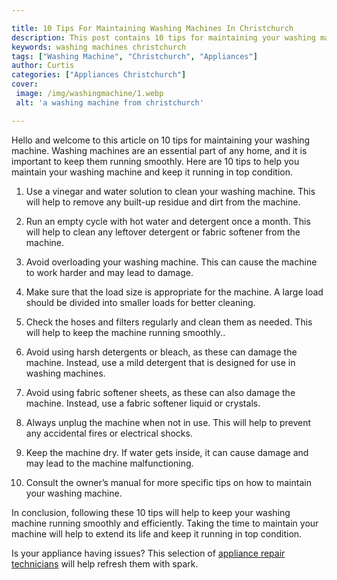 ```yaml
---

title: 10 Tips For Maintaining Washing Machines In Christchurch
description: This post contains 10 tips for maintaining your washing machine and keeping it running in top condition. Learn how to keep your machine running smoothly with these helpful tips.
keywords: washing machines christchurch
tags: ["Washing Machine", "Christchurch", "Appliances"]
author: Curtis
categories: ["Appliances Christchurch"]
cover: 
 image: /img/washingmachine/1.webp
 alt: 'a washing machine from christchurch'

---
```


Hello and welcome to this article on 10 tips for maintaining your washing machine. Washing machines are an essential part of any home, and it is important to keep them running smoothly. Here are 10 tips to help you maintain your washing machine and keep it running in top condition.

1. Use a vinegar and water solution to clean your washing machine. This will help to remove any built-up residue and dirt from the machine.

2. Run an empty cycle with hot water and detergent once a month. This will help to clean any leftover detergent or fabric softener from the machine.

3. Avoid overloading your washing machine. This can cause the machine to work harder and may lead to damage.

4. Make sure that the load size is appropriate for the machine. A large load should be divided into smaller loads for better cleaning.

5. Check the hoses and filters regularly and clean them as needed. This will help to keep the machine running smoothly..

6. Avoid using harsh detergents or bleach, as these can damage the machine. Instead, use a mild detergent that is designed for use in washing machines.

7. Avoid using fabric softener sheets, as these can also damage the machine. Instead, use a fabric softener liquid or crystals.

8. Always unplug the machine when not in use. This will help to prevent any accidental fires or electrical shocks.

9. Keep the machine dry. If water gets inside, it can cause damage and may lead to the machine malfunctioning.

10. Consult the owner’s manual for more specific tips on how to maintain your washing machine.

In conclusion, following these 10 tips will help to keep your washing machine running smoothly and efficiently. Taking the time to maintain your machine will help to extend its life and keep it running in top condition.

Is your appliance having issues? This selection of <a href="/pages/appliance-repair-technicians/new-zealand/christchurch/">appliance repair technicians</a> will help refresh them with spark.
